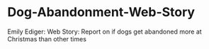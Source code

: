 # Dog-Abandonment-Web-Story
Emily Ediger: Web Story: Report on if dogs get abandoned more at Christmas than other times
